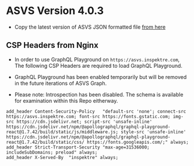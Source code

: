 

# ASVS Version 4.0.3

- Copy the latest version of ASVS JSON formatted file [from here](https://github.com/OWASP/ASVS/blob/master/4.0/docs_en/OWASP%20Application%20Security%20Verification%20Standard%204.0.3-en.json)




## CSP Headers from Nginx

- In order to use GraphQL Playground on `https://asvs.inspektre.com`, The following CSP Headers are required to load GraphQL Playground.

- GraphQL Playground has been enabled temporarily but will be removed in the future iterations of ASVS Graph.

- Please note: Introspection has been disabled. The schema is available for examination within this Repo eitherway.

```
add_header Content-Security-Policy   "default-src 'none'; connect-src https://asvs.inspektre.com; font-src https://fonts.gstatic.com; img-src https://cdn.jsdelivr.net; script-src 'unsafe-inline' https://cdn.jsdelivr.net/npm/@apollographql/graphql-playground-react@1.7.42/build/static/js/middleware.js; style-src 'unsafe-inline' https://cdn.jsdelivr.net/npm/@apollographql/graphql-playground-react@1.7.42/build/static/css/ https://fonts.googleapis.com/;" always;
add_header Strict-Transport-Security "max-age=31536000; includeSubDomains; preload" always;
add_header X-Served-By  "inspektre" always;
```
